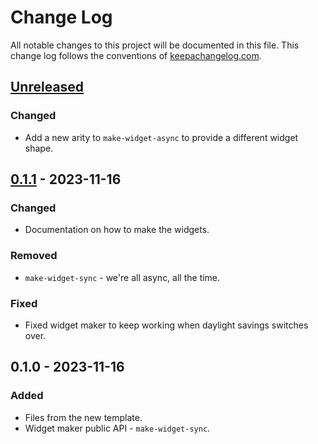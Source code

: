 # Change Log
All notable changes to this project will be documented in this file. This change log follows the conventions of [keepachangelog.com](http://keepachangelog.com/).

## [Unreleased]
### Changed
- Add a new arity to `make-widget-async` to provide a different widget shape.

## [0.1.1] - 2023-11-16
### Changed
- Documentation on how to make the widgets.

### Removed
- `make-widget-sync` - we're all async, all the time.

### Fixed
- Fixed widget maker to keep working when daylight savings switches over.

## 0.1.0 - 2023-11-16
### Added
- Files from the new template.
- Widget maker public API - `make-widget-sync`.

[Unreleased]: https://sourcehost.site/your-name/my-code-for-book-functional-design/compare/0.1.1...HEAD
[0.1.1]: https://sourcehost.site/your-name/my-code-for-book-functional-design/compare/0.1.0...0.1.1
